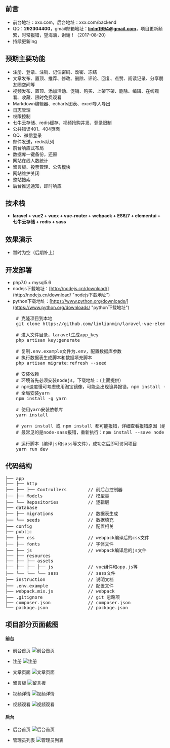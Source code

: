 ## 前言 ##
- 前台地址：xxx.com，后台地址：xxx.com/backend
- QQ：**292304400**，gmail邮箱地址：**linlm1994@gmail.com**，项目更新频繁，时常报错，望海涵，谢谢！（2017-08-20）
- 持续更新ing
## 预期主要功能 ##
- 注册、登录、注销、记住密码、改密、冻结
- 文章发布、置顶、推荐、修改、删除、评论、回复、点赞、阅读记录、分享朋友圈空间等
- 视频发布、置顶、添加活动、促销、购买、上架下架、删除、编辑、在线观看、收藏、限时免费观看
- Markdown编辑器、echarts图表、excel导入导出
- 日志管理
- 权限控制
- 七牛云存储、redis缓存、视频抢购并发、登录限制
- 公共错误401、404页面
- QQ、微信登录
- 邮件发送，redis队列
- 前台响应式布局
- 数据库一键备份，还原
- 网站在线人数统计
- 留言板、投票管理、公告模块
- 网站维护关闭
- 整站搜索
- 后台推送通知，即时响应

## 技术栈 ##
- **laravel + vue2 + vuex + vue-router + webpack + ES6/7 + elementui + 七牛云存储 + redis + sass**

## 效果演示 ##
- 暂时为空（后期补上）

## 开发部署 ##
- php7.0 + mysql5.6
- nodejs下载地址：[http://nodejs.cn/download/](http://nodejs.cn/download/ "nodejs下载地址")
- python下载地址：[https://www.python.org/downloads/](https://www.python.org/downloads/ "python下载地址")
<pre>
    # 克隆项目到本地
    git clone https://github.com/linlianmin/laravel-vue-element.git

    # 进入文件目录，laravel生成app_key
    php artisan key:generate

    # 复制.env.example文件为.env，配置数据库参数
    # 执行数据表生成脚本和数据填充脚本
    php artisan migrate:refresh --seed

    # 安装依赖
    # 环境首先必须安装nodejs，下载地址：（上面提供）
    # npm速度慢可考虑使用淘宝镜像，可能会出现诡异报错，npm install --registry=https://registry.npm.taobao.org
    # 全局安装yarn
    npm install -g yarn

    # 使用yarn安装依赖库
    yarn install

    # yarn install 或 npm install 都可能报错，详细查看报错原因（绝大部分是自身系统配置和墙的原因，正常情况多试几次解决）
    # 最常见的是node-sass报错，重新执行：npm install --save node-sass

    # 运行脚本（编译js和sass等文件），成功之后即可访问项目
    yarn run dev
</pre>

## 代码结构 ##
<pre>
├── app
├── ├── http
├── ├── ├── Controllers        // 前后台控制器
├── ├── Models                 // 模型类
├── └── Repositories           // 逻辑层
├── database
├── ├── migrations             // 数据表生成
├── └── seeds                  // 数据填充
├── config                     // 配置相关
├── public
├── ├── css                    // webpack编译后的css文件
├── ├── fonts                  // 字体文件
├── ├── js                     // webpack编译后的js文件
├── ├── resources
├── ├── ├── assets
├── ├── ├── ├── js             // vue组件和app.js等
├── └── └── └── sass           // sass文件
├── instruction                // 说明文档
├── .env.example               // 配置文件
├── webpack.mix.js             // webpack
├── .gitignore                 // git 忽略项
├── composer.json              // composer.json
└── package.json               // package.json
</pre>

## 项目部分页面截图 ##
#### 前台 ####
- 前台首页
![前台首页](https://raw.githubusercontent.com/linlianmin/laravel-vue-element/master/public/github-images/frontend-index.png)

- 注册
![注册](https://raw.githubusercontent.com/linlianmin/laravel-vue-element/master/public/github-images/frontend-register.png)

- 文章页面
![文章页面](https://raw.githubusercontent.com/linlianmin/laravel-vue-element/master/public/github-images/frontend-article.png)

- 留言板
![留言板](https://raw.githubusercontent.com/linlianmin/laravel-vue-element/master/public/github-images/frontend-leave.png)

- 视频详情
![视频详情](https://raw.githubusercontent.com/linlianmin/laravel-vue-element/master/public/github-images/frontend-video-detail.png)

- 视频观看
![视频观看](https://raw.githubusercontent.com/linlianmin/laravel-vue-element/master/public/github-images/frontend-video-play.png)

#### 后台 ####
- 后台首页
![后台首页](https://raw.githubusercontent.com/linlianmin/laravel-vue-element/master/public/github-images/backend-index.png)

- 管理员列表
![管理员列表](https://raw.githubusercontent.com/linlianmin/laravel-vue-element/master/public/github-images/backend-admin.png)